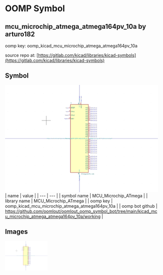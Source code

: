 # OOMP Symbol  
## mcu_microchip_atmega_atmega164pv_10a  by arturo182  
  
oomp key: oomp_kicad_mcu_microchip_atmega_atmega164pv_10a  
  
source repo at: [https://gitlab.com/kicad/libraries/kicad-symbols](https://gitlab.com/kicad/libraries/kicad-symbols)  
## Symbol  
  
[![working.png](working_600.png)](working.png)  
| name | value | 
| --- | --- | 
| symbol name | MCU_Microchip_ATmega | 
| library name | MCU_Microchip_ATmega | 
| oomp key | oomp_kicad_mcu_microchip_atmega_atmega164pv_10a | 
| oomp bot github | https://github.com/oomlout/oomlout_oomp_symbol_bot/tree/main/kicad_mcu_microchip_atmega_atmega164pv_10a/working | 
## Images  
  
[![working.png](working_140.png)](working.png)  

